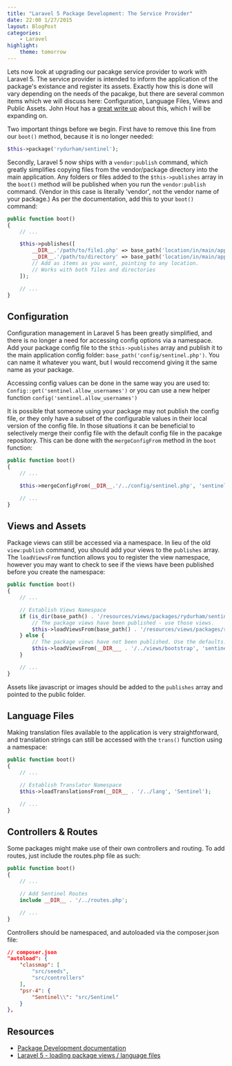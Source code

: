 ```yaml
---
title: "Laravel 5 Package Development: The Service Provider"
date: 22:00 1/27/2015
layout: BlogPost
categories:
    - Laravel
highlight:
    theme: tomorrow
---
```


Lets now look at upgrading our pacakge service provider to work with Laravel 5. The service provider is intended to inform the application of the package's existance and register its assets. Exactly how this is done will vary depending on the needs of the pacakge, but there are several common items which we will discuss here: Configuration, Language Files, Views and Public Assets. John Hout has a [great write up](http://woodmarks.nl/laravel-5-loading-package-views-language-files/) about this, which I will be expanding on.

<!-- more -->

Two important things before we begin. First have to remove this line from our `boot()` method, because it is no longer needed:

```php
$this->package('rydurham/sentinel');
```

Secondly, Laravel 5 now ships with a `vendor:publish` command, which greatly simplifies copying files from the vendor/package directory into the main application. Any folders or files added to the `$this->publishes` array in the `boot()` method will be published when you run the `vendor:publish` command. (Vendor in this case is literally 'vendor', not the vendor name of your package.) As per the documentation, add this to your `boot()` command:

```php
public function boot()
{
    // ...

    $this->publishes([
        __DIR__.'/path/to/file1.php' => base_path('location/in/main/application/file1.php'),
        __DIR__.'/path/to/directory' => base_path('location/in/main/application/directory'),
        // Add as items as you want, pointing to any location.
        // Works with both files and directories
    ]);

    // ...
}
```

## Configuration

Configuration management in Laravel 5 has been greatly simplified, and there is no longer a need for accessing config options via a namespace. Add your package config file to the `$this->publishes` array and publish it to the main application config folder: `base_path('config/sentinel.php')`. You can name it whatever you want, but I would reccomend giving it the same name as your package.

Accessing config values can be done in the same way you are used to: `Config::get('sentinel.allow_usernames')` or you can use a new helper function `config('sentinel.allow_usernames')`

It is possible that someone using your package may not publish the config file, or they only have a subset of the configurable values in their local version of the config file. In those situations it can be beneficial to selectively merge their config file with the default config file in the pacakge repository. This can be done with the `mergeConfigFrom` method in the `boot` function:

```php
public function boot()
{
    // ...

    $this->mergeConfigFrom(__DIR__.'/../config/sentinel.php', 'sentinel');

    // ...
}
```

## Views and Assets

Package views can still be accessed via a namespace. In lieu of the old `view:publish` command, you should add your views to the `publishes` array. The `loadViewsFrom` function allows you to register the view namespace, however you may want to check to see if the views have been published before you create the namespace:

```php
public function boot()
{
    // ...

    // Establish Views Namespace
    if (is_dir(base_path() . '/resources/views/packages/rydurham/sentinel')) {
        // The package views have been published - use those views.
        $this->loadViewsFrom(base_path() . '/resources/views/packages/rydurham/sentinel', 'Sentinel');
    } else {
        // The package views have not been published. Use the defaults.
        $this->loadViewsFrom(__DIR___ . '/../views/bootstrap', 'sentinel');
    }

    // ...
}
```

Assets like javascript or images should be added to the `publishes` array and pointed to the public folder.

## Language Files

Making translation files available to the application is very straightforward, and translation strings can still be accessed with the `trans()` function using a namespace:

```php
public function boot()
{
    // ...

    // Establish Translator Namespace
    $this->loadTranslationsFrom(__DIR__ . '/../lang', 'Sentinel');

    // ...
}
```

## Controllers & Routes

Some packages might make use of their own controllers and routing. To add routes, just include the routes.php file as such:

```php
public function boot()
{
    // ...

    // Add Sentinel Routes
    include __DIR__ . '/../routes.php';

    // ...
}
```

Controllers should be namespaced, and autoloaded via the composer.json file:

```json
// composer.json
"autoload": {
    "classmap": [
        "src/seeds",
        "src/controllers"
    ],
    "psr-4": {
        "Sentinel\\": "src/Sentinel"
    }
},
```

## Resources

- [Package Development documentation](http://laravel.com/docs/master/packages)
- [Laravel 5 - loading package views / language files](http://woodmarks.nl/laravel-5-loading-package-views-language-files/)
